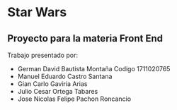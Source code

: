 # Star Wars
## Proyecto para la materia Front End

Trabajo presentado por:
* German David Bautista Montaña Codigo 1711020765
* Manuel Eduardo Castro Santana
* Gian Carlo Gaviria Arias
* Julio Cesar Ortega Tabares
* Jose Nicolas Felipe Pachon Roncancio
